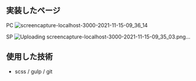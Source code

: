 ## 実装したページ
PC
![screencapture-localhost-3000-2021-11-15-09_36_14](https://user-images.githubusercontent.com/76928095/141705683-b91f04a1-5a03-43cc-8244-a73c4b03c5e5.png)


SP
![Uploading screencapture-localhost-3000-2021-11-15-09_35_03.png…]()

## 使用した技術
- scss / gulp / git
